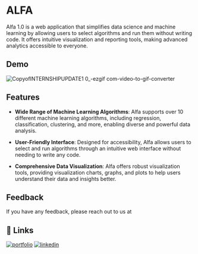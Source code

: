 
# ALFA

Alfa 1.0 is a web application that simplifies data science and machine learning by allowing users to select algorithms and run them without writing code. It offers intuitive visualization and reporting tools, making advanced analytics accessible to everyone.



## Demo

![CopyofINTERNSHIPUPDATE1 0_-ezgif com-video-to-gif-converter](https://github.com/user-attachments/assets/cb9f2d99-289b-4c3b-b8c8-f32e8d4bf30d)


## Features


-  **Wide Range of Machine Learning Algorithms**: Alfa supports over 10 different machine learning algorithms, including regression, classification, clustering, and more, enabling diverse and powerful data analysis.

- **User-Friendly Interface**: Designed for accessibility, Alfa allows users to select and run algorithms through an intuitive web interface without needing to write any code.

- **Comprehensive Data Visualization**: Alfa offers robust visualization tools, providing visualization charts, graphs, and plots to help users understand their data and insights better.


## Feedback

If you have any feedback, please reach out to us at 


## 🔗 Links
[![portfolio](https://img.shields.io/badge/my_portfolio-000?style=for-the-badge&logo=ko-fi&logoColor=white)](https://rajpopat.github.io/RajPopatPortfolio.github.io/#portfolio)
[![linkedin](https://img.shields.io/badge/linkedin-0A66C2?style=for-the-badge&logo=linkedin&logoColor=white)](https://in.linkedin.com/in/rajpopat043)


